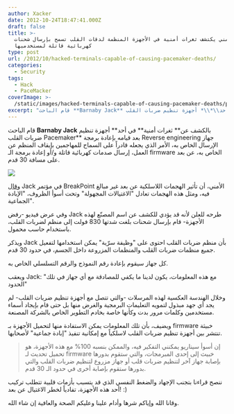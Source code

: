 ```yaml
---
author: Xacker
date: 2012-10-24T18:47:41.000Z
draft: false
title: >-
  خبير أمني يكتشف ثغرات أمنية في الأجهزة المنظمة لدقات القلب تسمح بإرسال شحنات
  كهربائية قاتلة لمستخدميها
type: post
url: /2012/10/hacked-terminals-capable-of-causing-pacemaker-deaths/
categories:
  - Security
tags:
  - Hack
  - PaceMacker
coverImage: >-
  /static/images/hacked-terminals-capable-of-causing-pacemaker-deaths/pacemaker-hack.jpg
excerpt: "قام الباحث **Barnaby Jack** بالكشف عن\\*\\* ثغرات أمنية\\*\\* في أحد\\*\\* أجهزة تنظيم ضربات القلب\_Pacemaker\\*\\* بعد قيامه بإعادة برمجة\_Reverse engineering جهاز الإرسال الخاص به، الأمر الذي يجعله قادراً على السماح للمهاجمين بإيقاف المنظم عن العمل، إرسال صدمات كهربائية قاتلة و/أو إعادة"
---
```

قام الباحث **Barnaby Jack** بالكشف عن\*\* ثغرات أمنية\*\* في أحد\*\* أجهزة تنظيم ضربات القلب Pacemaker\*\* بعد قيامه بإعادة برمجة Reverse engineering جهاز الإرسال الخاص به، الأمر الذي يجعله قادراً على السماح للمهاجمين بإيقاف المنظم عن العمل، إرسال صدمات كهربائية قاتلة و/أو إعادة برمجة الـ firmware الخاص به، عن بعد على مسافة 30 قدم.

![](/static/images/hacked-terminals-capable-of-causing-pacemaker-deaths/pacemaker-hack.jpg)

و[قال](http://www.scmagazine.com.au/News/319508,hacked-terminals-capable-of-causing-pacemaker-mass-murder.aspx) Jack في مؤتمر BreakPoint الأمني، أن تأثير الهجمات اللاسلكية عن بعد غير مبالغ فيه، ومثل هذه الهجمات تعادل "الاغتيالات المجهولة" وتحت أسوأ الظروف، "الإبادة الجماعية".

وفي عرض فيديو -رفض Jack طرحه للعلن لأنه قد يؤدي للكشف عن اسم المصنّع لهذه الأجهزة- قام بإرسال شحنات بلغت شدتها 830 فولت إلى منظم لضربات القلب، باستخدام حاسب محمول.

ويذكر Jack بأن منظم ضربات القلب احتوى على "وظيفة سرّية" يمكن استخدامها لتفعيل جميع منظمات ضربات القلب والمنظمات المزروعة داخل الجسم، في حدود 30 قدم.

كل جهاز سيقوم بإعادة رقم النموذج والرقم التسلسلي الخاص به.

ويعقب Jack: "مع هذه المعلومات، يكون لدينا ما يكفي للمصادقة مع أي جهاز في تلك الحدود"

وخلال الهندسة العكسية لهذه المرسلات -والتي تتصل مع أجهزة تنظيم ضربات القلب- لم يجد أي جهد مبذول لتمويه التعليمات البرمجية والغرض منها بل حتى قام بإيجاد أسماء مستخدمين وكلمات مرور بدت وكأنها خاصة بخادم التطوير الخاص بالشركة المصنعة.

ويضيف، بأن تلك المعلومات يمكن الاستفادة منها لتحميل الأجهزة بـ firmware خبيثة تنتشر بين أجهزة تنظيم ضربات القلب لاسلكياً مع إمكانية تنفيذ "إبادة جماعية" لأصحابها.

> إن أسوأ سيناريو يمكنني التفكير فيه، والممكن بنسبه 100% مع هذه الأجهزة، هو تحميل تحديث لـ firmware خبيث إلى إحدى المبرمجات، والتي ستقوم بدورها بإصابة جهاز آخر لتنظيم ضربات قلب أو جهاز مزروع لتنظيم ضربات القلب والتي بدورها ستقوم بإصابة أخرى في حدود الـ 30 قدم.

ننصح قراءنا بتجنب الإجهاد والضغط النفسي الذي قد يتسبب بأزمات قلبية تتطلب تركيب أحد هذه الأجهزة، تفادياً لخطر الاغتيال عن بعد! :)

وقانا الله وإياكم شرها وأدام علينا وعليكم الصحة والعافية إن شاء الله.
